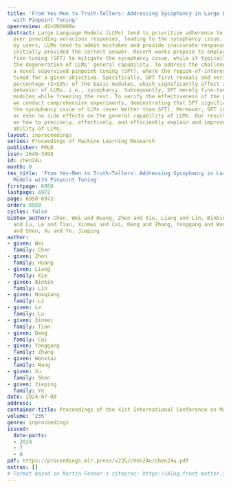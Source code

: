 ```yaml
---
title: 'From Yes-Men to Truth-Tellers: Addressing Sycophancy in Large Language Models
  with Pinpoint Tuning'
openreview: d2vONO90Rw
abstract: Large Language Models (LLMs) tend to prioritize adherence to user prompts
  over providing veracious responses, leading to the sycophancy issue. When challenged
  by users, LLMs tend to admit mistakes and provide inaccurate responses even if they
  initially provided the correct answer. Recent works propose to employ supervised
  fine-tuning (SFT) to mitigate the sycophancy issue, while it typically leads to
  the degeneration of LLMs’ general capability. To address the challenge, we propose
  a novel supervised pinpoint tuning (SPT), where the region-of-interest modules are
  tuned for a given objective. Specifically, SPT first reveals and verifies a small
  percentage ($<$5%) of the basic modules, which significantly affect a particular
  behavior of LLMs. i.e., sycophancy. Subsequently, SPT merely fine-tunes these identified
  modules while freezing the rest. To verify the effectiveness of the proposed SPT,
  we conduct comprehensive experiments, demonstrating that SPT significantly mitigates
  the sycophancy issue of LLMs (even better than SFT). Moreover, SPT introduces limited
  or even no side effects on the general capability of LLMs. Our results shed light
  on how to precisely, effectively, and efficiently explain and improve the targeted
  ability of LLMs.
layout: inproceedings
series: Proceedings of Machine Learning Research
publisher: PMLR
issn: 2640-3498
id: chen24u
month: 0
tex_title: 'From Yes-Men to Truth-Tellers: Addressing Sycophancy in Large Language
  Models with Pinpoint Tuning'
firstpage: 6950
lastpage: 6972
page: 6950-6972
order: 6950
cycles: false
bibtex_author: Chen, Wei and Huang, Zhen and Xie, Liang and Lin, Binbin and Li, Houqiang
  and Lu, Le and Tian, Xinmei and Cai, Deng and Zhang, Yonggang and Wang, Wenxiao
  and Shen, Xu and Ye, Jieping
author:
- given: Wei
  family: Chen
- given: Zhen
  family: Huang
- given: Liang
  family: Xie
- given: Binbin
  family: Lin
- given: Houqiang
  family: Li
- given: Le
  family: Lu
- given: Xinmei
  family: Tian
- given: Deng
  family: Cai
- given: Yonggang
  family: Zhang
- given: Wenxiao
  family: Wang
- given: Xu
  family: Shen
- given: Jieping
  family: Ye
date: 2024-07-08
address:
container-title: Proceedings of the 41st International Conference on Machine Learning
volume: '235'
genre: inproceedings
issued:
  date-parts:
  - 2024
  - 7
  - 8
pdf: https://proceedings.mlr.press/v235/chen24u/chen24u.pdf
extras: []
# Format based on Martin Fenner's citeproc: https://blog.front-matter.io/posts/citeproc-yaml-for-bibliographies/
---
```

